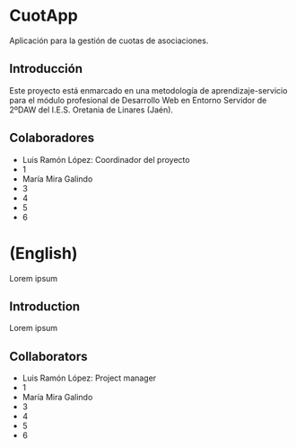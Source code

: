 CuotApp
=======
Aplicación para la gestión de cuotas de asociaciones.

Introducción
------------
Este proyecto está enmarcado en una metodología de aprendizaje-servicio
para el módulo profesional de Desarrollo Web en Entorno Servidor de 2ºDAW
del I.E.S. Oretania de Linares (Jaén).

Colaboradores
-------------
- Luis Ramón López: Coordinador del proyecto
- 1
- María Mira Galindo
- 3
- 4
- 5
- 6

(English)
=========
Lorem ipsum

Introduction
------------
Lorem ipsum

Collaborators
-------------
- Luis Ramón López: Project manager
- 1
- María Mira Galindo
- 3
- 4
- 5
- 6